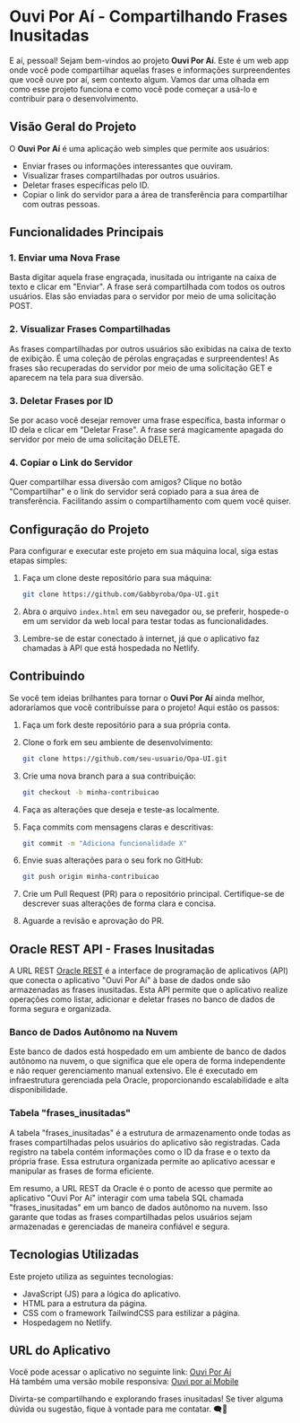 # Ouvi Por Aí - Compartilhando Frases Inusitadas

E aí, pessoal! Sejam bem-vindos ao projeto **Ouvi Por Aí**. Este é um web app onde você pode compartilhar aquelas frases e informações surpreendentes que você ouve por aí, sem contexto algum. Vamos dar uma olhada em como esse projeto funciona e como você pode começar a usá-lo e contribuir para o desenvolvimento.

## Visão Geral do Projeto

O **Ouvi Por Aí** é uma aplicação web simples que permite aos usuários:

- Enviar frases ou informações interessantes que ouviram.
- Visualizar frases compartilhadas por outros usuários.
- Deletar frases específicas pelo ID.
- Copiar o link do servidor para a área de transferência para compartilhar com outras pessoas.

## Funcionalidades Principais

### 1. Enviar uma Nova Frase

Basta digitar aquela frase engraçada, inusitada ou intrigante na caixa de texto e clicar em "Enviar". A frase será compartilhada com todos os outros usuários. Elas são enviadas para o servidor por meio de uma solicitação POST.

### 2. Visualizar Frases Compartilhadas

As frases compartilhadas por outros usuários são exibidas na caixa de texto de exibição. É uma coleção de pérolas engraçadas e surpreendentes! As frases são recuperadas do servidor por meio de uma solicitação GET e aparecem na tela para sua diversão.

### 3. Deletar Frases por ID

Se por acaso você desejar remover uma frase específica, basta informar o ID dela e clicar em "Deletar Frase". A frase será magicamente apagada do servidor por meio de uma solicitação DELETE.

### 4. Copiar o Link do Servidor

Quer compartilhar essa diversão com amigos? Clique no botão "Compartilhar" e o link do servidor será copiado para a sua área de transferência. Facilitando assim o compartilhamento com quem você quiser.

## Configuração do Projeto

Para configurar e executar este projeto em sua máquina local, siga estas etapas simples:

1. Faça um clone deste repositório para sua máquina:

   ```bash
   git clone https://github.com/Gabbyroba/Opa-UI.git
   ```

2. Abra o arquivo `index.html` em seu navegador ou, se preferir, hospede-o em um servidor da web local para testar todas as funcionalidades.

3. Lembre-se de estar conectado à internet, já que o aplicativo faz chamadas à API que está hospedada no Netlify.

## Contribuindo

Se você tem ideias brilhantes para tornar o **Ouvi Por Aí** ainda melhor, adoraríamos que você contribuísse para o projeto! Aqui estão os passos:

1. Faça um fork deste repositório para a sua própria conta.

2. Clone o fork em seu ambiente de desenvolvimento:

   ```bash
   git clone https://github.com/seu-usuario/Opa-UI.git
   ```

3. Crie uma nova branch para a sua contribuição:

   ```bash
   git checkout -b minha-contribuicao
   ```

4. Faça as alterações que deseja e teste-as localmente.

5. Faça commits com mensagens claras e descritivas:

   ```bash
   git commit -m "Adiciona funcionalidade X" 
   ```

6. Envie suas alterações para o seu fork no GitHub:

   ```bash
   git push origin minha-contribuicao
   ```

7. Crie um Pull Request (PR) para o repositório principal. Certifique-se de descrever suas alterações de forma clara e concisa.

8. Aguarde a revisão e aprovação do PR.

## Oracle REST API - Frases Inusitadas

A URL REST [Oracle REST](https://g2db51f405a4261-opadbo.adb.sa-saopaulo-1.oraclecloudapps.com/ords/admin/frases_inusitadas/) é a interface de programação de aplicativos (API) que conecta o aplicativo "Ouvi Por Aí" à base de dados onde são armazenadas as frases inusitadas. Esta API permite que o aplicativo realize operações como listar, adicionar e deletar frases no banco de dados de forma segura e organizada.

### Banco de Dados Autônomo na Nuvem

Este banco de dados está hospedado em um ambiente de banco de dados autônomo na nuvem, o que significa que ele opera de forma independente e não requer gerenciamento manual extensivo. Ele é executado em infraestrutura gerenciada pela Oracle, proporcionando escalabilidade e alta disponibilidade.

### Tabela "frases_inusitadas"

A tabela "frases_inusitadas" é a estrutura de armazenamento onde todas as frases compartilhadas pelos usuários do aplicativo são registradas. Cada registro na tabela contém informações como o ID da frase e o texto da própria frase. Essa estrutura organizada permite ao aplicativo acessar e manipular as frases de forma eficiente.

Em resumo, a URL REST da Oracle é o ponto de acesso que permite ao aplicativo "Ouvi Por Aí" interagir com uma tabela SQL chamada "frases_inusitadas" em um banco de dados autônomo na nuvem. Isso garante que todas as frases compartilhadas pelos usuários sejam armazenadas e gerenciadas de maneira confiável e segura.

## Tecnologias Utilizadas

Este projeto utiliza as seguintes tecnologias:

- JavaScript (JS) para a lógica do aplicativo.
- HTML para a estrutura da página.
- CSS com o framework TailwindCSS para estilizar a página.
- Hospedagem no Netlify.

## URL do Aplicativo

Você pode acessar o aplicativo no seguinte link: [Ouvi Por Aí](https://ouviporai.netlify.app/) <br />
Há também uma versão mobile responsiva: [Ouvi por aí Mobile](http://ouviporaimobile.netlify.app)

Divirta-se compartilhando e explorando frases inusitadas! Se tiver alguma dúvida ou sugestão, fique à vontade para me contatar. 🗨️🎉
